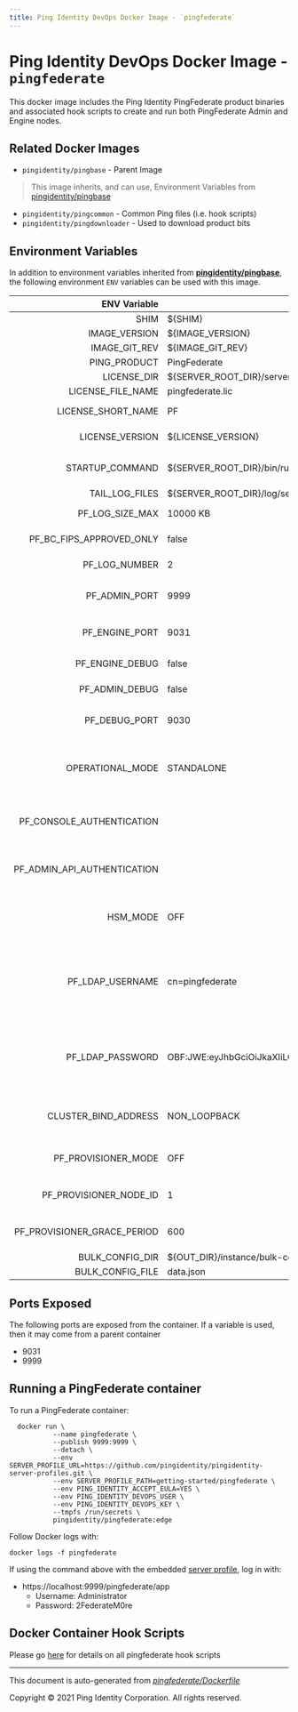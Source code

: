```yaml
---
title: Ping Identity DevOps Docker Image - `pingfederate`
---
```


# Ping Identity DevOps Docker Image - `pingfederate`

This docker image includes the Ping Identity PingFederate product binaries
and associated hook scripts to create and run both PingFederate Admin and
Engine nodes.

## Related Docker Images
- `pingidentity/pingbase` - Parent Image
> This image inherits, and can use, Environment Variables from [pingidentity/pingbase](https://devops.pingidentity.com/docker-images/pingbase/)
- `pingidentity/pingcommon` - Common Ping files (i.e. hook scripts)
- `pingidentity/pingdownloader` - Used to download product bits

## Environment Variables
In addition to environment variables inherited from **[pingidentity/pingbase](https://devops.pingidentity.com/docker-images/pingbase/)**,
the following environment `ENV` variables can be used with
this image.

| ENV Variable  | Default     | Description
| ------------: | ----------- | ---------------------------------
| SHIM  | ${SHIM}  |  |
| IMAGE_VERSION  | ${IMAGE_VERSION}  |  |
| IMAGE_GIT_REV  | ${IMAGE_GIT_REV}  |  |
| PING_PRODUCT  | PingFederate  | Ping product name  |
| LICENSE_DIR  | ${SERVER_ROOT_DIR}/server/default/conf  | License directory  |
| LICENSE_FILE_NAME  | pingfederate.lic  | Name of license file  |
| LICENSE_SHORT_NAME  | PF  | Short name used when retrieving license from License Server  |
| LICENSE_VERSION  | ${LICENSE_VERSION}  | Version used when retrieving license from License Server  |
| STARTUP_COMMAND  | ${SERVER_ROOT_DIR}/bin/run.sh  | The command that the entrypoint will execute in the foreground to instantiate the container  |
| TAIL_LOG_FILES  | ${SERVER_ROOT_DIR}/log/server.log  | Files tailed once container has started  |
| PF_LOG_SIZE_MAX  | 10000 KB  | Defines the log file size max for ALL appenders  |
| PF_BC_FIPS_APPROVED_ONLY  | false  | Defines a variable that allows instantiating non-FIPS crypto/random  |
| PF_LOG_NUMBER  | 2  | Defines the maximum of log files to retain upon rotation  |
| PF_ADMIN_PORT  | 9999  | Defines the port on which the PingFederate administrative console and API runs.  |
| PF_ENGINE_PORT  | 9031  | Defines the port on which PingFederate listens for encrypted HTTPS (SSL/TLS) traffic.  |
| PF_ENGINE_DEBUG  | false  | Flag to turn on PingFederate Engine debugging Used in run.sh  |
| PF_ADMIN_DEBUG  | false  | Flag to turn on PingFederate Admin debugging Used in run.sh  |
| PF_DEBUG_PORT  | 9030  | Defines the port on which PingFederate opens up a java debugging port. Used in run.sh  |
| OPERATIONAL_MODE  | STANDALONE  | Operational Mode Indicates the operational mode of the runtime server in run.properties Options include STANDALONE, CLUSTERED_CONSOLE, CLUSTERED_ENGINE.  |
| PF_CONSOLE_AUTHENTICATION  |   | Defines mechanism for console authentication in run.properties. Options include none, native, LDAP, cert, RADIUS, OIDC. If not set, default is native.  |
| PF_ADMIN_API_AUTHENTICATION  |   | Defines mechanism for admin api authentication in run.properties. Options include none, native, LDAP, cert, RADIUS, OIDC. If not set, default is native.  |
| HSM_MODE  | OFF  | Hardware Security Module Mode in run.properties Options include OFF, AWSCLOUDHSM, NCIPHER, LUNA, BCFIPS.  |
| PF_LDAP_USERNAME  | cn=pingfederate  | This is the username for an account within the LDAP Directory Server that can be used to perform user lookups for authentication and other user level search operations.  Set if PF_CONSOLE_AUTHENTICATION or PF_ADMIN_API_AUTHENTICATION=LDAP  |
| PF_LDAP_PASSWORD  | OBF:JWE:eyJhbGciOiJkaXIiLCJlbmMiOiJBMTI4Q0JDLUhTMjU2Iiwia2lkIjoiRW1JY1UxOVdueSIsInZlcnNpb24iOiI5LjIuMS4xIn0..euBO0bawJz3XC_plAjxECg.yF7BpnCTPZlpZUo21WQ5IQ.YlLtlJTxXhrp3LsxyQDo5g  | This is the password for the Username specified above. This property should be obfuscated using the 'obfuscate.sh' utility. Set if PF_CONSOLE_AUTHENTICATION or PF_ADMIN_API_AUTHENTICATION=LDAP  |
| CLUSTER_BIND_ADDRESS  | NON_LOOPBACK  | IP address for cluster communication.  Set to NON_LOOPBACK to allow the system to choose an available non-loopback IP address.  |
| PF_PROVISIONER_MODE  | OFF  | Provisioner Mode in run.properties Options include OFF, STANDALONE, FAILOVER.  |
| PF_PROVISIONER_NODE_ID  | 1  | Provisioner Node ID in run.properties Initial active provisioning server node ID is 1  |
| PF_PROVISIONER_GRACE_PERIOD  | 600  | Provisioner Failover Grace Period in run.properties Grace period, in seconds. Default 600 seconds  |
| BULK_CONFIG_DIR  | ${OUT_DIR}/instance/bulk-config  |  |
| BULK_CONFIG_FILE  | data.json  |  |

## Ports Exposed

The following ports are exposed from the container.  If a variable is
used, then it may come from a parent container

- 9031
- 9999

## Running a PingFederate container
To run a PingFederate container:

```shell
  docker run \
           --name pingfederate \
           --publish 9999:9999 \
           --detach \
           --env SERVER_PROFILE_URL=https://github.com/pingidentity/pingidentity-server-profiles.git \
           --env SERVER_PROFILE_PATH=getting-started/pingfederate \
           --env PING_IDENTITY_ACCEPT_EULA=YES \
           --env PING_IDENTITY_DEVOPS_USER \
           --env PING_IDENTITY_DEVOPS_KEY \
           --tmpfs /run/secrets \
           pingidentity/pingfederate:edge
```

Follow Docker logs with:

```
docker logs -f pingfederate
```

If using the command above with the embedded [server profile](https://devops.pingidentity.com/reference/config/), log in with:
* https://localhost:9999/pingfederate/app
  * Username: Administrator
  * Password: 2FederateM0re

## Docker Container Hook Scripts

Please go [here](https://github.com/pingidentity/pingidentity-devops-getting-started/tree/master/docs/docker-images/pingfederate/hooks/README.md) for details on all pingfederate hook scripts

---
This document is auto-generated from _[pingfederate/Dockerfile](https://github.com/pingidentity/pingidentity-docker-builds/blob/master/pingfederate/Dockerfile)_

Copyright © 2021 Ping Identity Corporation. All rights reserved.
